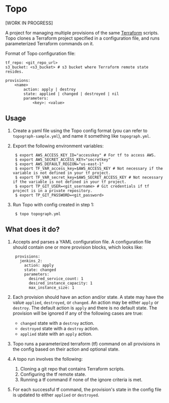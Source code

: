 # Topo

[WORK IN PROGRESS]

A project for managing multiple provisions of the same [Terraform](https://terraform.io) scripts. Topo clones a Terraform project specified in a configuration file, and runs parameterized Terraform commands on it.

Format of Topo configuration file:

    tf_repo: <git_repo_url>
    s3_bucket: <s3_bucket> # s3 bucket where Terraform remote state resides.
    
    provisions:
        <name>
            action: apply | destroy
            state: applied | changed | destroyed | nil
            parameters:
                <key>: <value>

## Usage

1. Create a yaml file using the Topo config format (you can refer to `topograph-sample.yml`), and name it something like `topograph.yml`.
2. Export the following environment variables:

        $ export AWS_ACCESS_KEY_ID="accesskey" # For tf to access AWS.
        $ export AWS_SECRET_ACCESS_KEY="secretkey"
        $ export AWS_DEFAULT_REGION="us-east-1"
        $ export TF_VAR_access_key=$AWS_ACCESS_KEY # Not necessary if the variable is not defined in your tf project.
        $ export TF_VAR_secret_key=$AWS_SECRET_ACCESS_KEY # Not necessary if the variable is not defined in your tf project.
        $ export TP_GIT_USER=<git_username> # Git credentials if tf project is in a private repository.
        $ export TP_GIT_PASSWORD=<git_password>
3. Run Topo with config created in step 1:

        $ topo topograph.yml

## What does it do?

1. Accepts and parses a YAML configuration file. A configuration file should contain one or more provision blocks, which looks like:

        provisions:
          jenkins_2:
            action: apply
            state: changed
            parameters:
              desired_service_count: 1
              desired_instance_capacity: 1
              max_instance_size: 1
2. Each provision should have an action and/or state. A state may have the value `applied`, `destroyed`, or `changed`.
    An action may be either `apply` or `destroy`. The default action is `apply` and there is no default state. The provision will be ignored if any of the following cases are true:
    - `changed` state with a `destroy` action.
    - `destroyed` state with a `destroy` action.
    - `applied` state with an `apply` action.
3. Topo runs a parameterized terraform (tf) command on all provisions in the config based on their action and optional state.
4. A topo run involves the following:
    1. Cloning a git repo that contains Terraform scripts.
    2. Configuring the tf remote state.
    3. Running a tf command if none of the ignore criteria is met.
5. For each successful tf command, the provision's state in the config file is updated to either `applied` or `destroyed`.
